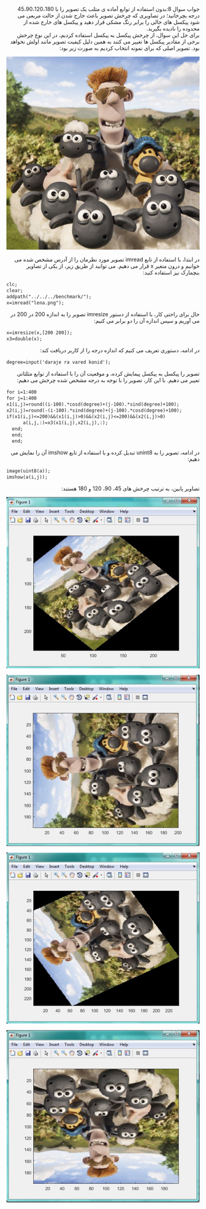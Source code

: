 <div dir="rtl">
جواب سوال 8:بدون استفاده از توابع آماده ی متلب یک تصویر را با 45،90،120،180 درجه بچرخانید؛ در تصاویری که چرخش تصویر باعث خارج شدن از حالت مربعی می شود پیکسل های خالی را برابر رنگ مشکی قرار دهید و پیکسل های خارج شده از محدوده را نادیده بگیرید.
</div>

<div dir="rtl">
    برای حل این سوال، از چرخش پیکسل به پیکسل استفاده کردیم، در این نوع چرخش برخی از مقادیر پیکسل ها تغییر می کنند به همین دلیل کیفیت  تصویر مانند اولش نخواهد بود.
    تصویر اصلی که برای نمونه انتخاب کردیم به صورت زیر بود:
</div>

![voroodi](8.jpg)

<div dir="rtl">
در ابتدا، با استفاده از تابع imread تصویر مورد نظرمان را از آدرس مشخص شده می خوانیم و درون متغیر x قرار می دهیم.
    می توانید از طریق زیر، از یکی از تصاویر بنچمارک نیز استفاده کنید:
</div>

```
clc;
clear;
addpath("../../../benchmark/");
x=imread("lena.png");
```

<div dir="rtl">
حال برای راحتی کار، با استفاده از دستور imresize تصویر را به اندازه 200 در 200 در می آوریم و سپس اندازه آن را دو برابر می کنیم:
</div>

```
x=imresize(x,[200 200]);
x3=double(x);
```

<div dir="rtl">
در ادامه، دستوری تعریف می کنیم که اندازه درجه را از کاربر دریافت کند:
</div>

```
degree=input('daraje ra vared konid');
```

<div dir="rtl">
تصویر را پیکسل به پیکسل پیمایش کرده، و موقعیت آن را با استفاده از توابع مثلثاتی تعییر می دهیم. با این کار، تصویر را با توجه به درجه مشخص شده چرخش می دهیم:
</div>

```
for i=1:400
for j=1:400
x1(i,j)=round((i-100).*cosd(degree)+(j-100).*sind(degree)+100);
x2(i,j)=round(-(i-100).*sind(degree)+(j-100).*cosd(degree)+100);
if(x1(i,j)<=200)&&(x1(i,j)>0)&&(x2(i,j)<=200)&&(x2(i,j)>0)
      a(i,j,:)=x3(x1(i,j),x2(i,j),:);
  end;
  end;
  end;
```
  
<div dir="rtl">
در ادامه، تصویر را به unint8 تبدیل کرده و با استفاده از تابع imshow آن را نمایش می دهیم:
</div>

```
image(uint8(a));
imshow(a(i,j));
```

<div dir="rtl">
تصاویر پایین، به ترتیب چرخش های 45، 90، 120 و 180 هستند:
</div>

![khorooji](8.1.jpg)

![khorooji](8.2.jpg)

![khorooji](8.3.jpg)

![khorooji](8.4.jpg)

